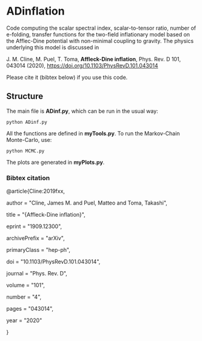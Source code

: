 # ADinflation

Code computing the scalar spectral index, scalar-to-tensor ratio, number of e-folding, transfer functions for the two-field inflationary model based on the Afflec-Dine potential with non-minimal coupling to gravity. The physics underlying this model is discussed in

J. M. Cline, M. Puel, T. Toma, __Affleck-Dine inflation__, Phys. Rev. D 101, 043014 (2020), https://doi.org/10.1103/PhysRevD.101.043014

Please cite it (bibtex below) if you use this code.

## Structure
The main file is **ADinf.py**, which can be run in the usual way:
```
python ADinf.py
```
All the functions are defined in **myTools.py**. To run the Markov-Chain Monte-Carlo, use:
```
python MCMC.py
```
The plots are generated in **myPlots.py**.


### Bibtex citation
@article{Cline:2019fxx,

author = "Cline, James M. and Puel, Matteo and Toma, Takashi",

title = "{Affleck-Dine inflation}",

eprint = "1909.12300",

archivePrefix = "arXiv",

primaryClass = "hep-ph",

doi = "10.1103/PhysRevD.101.043014",

journal = "Phys. Rev. D",

volume = "101",

number = "4",

pages = "043014",

year = "2020"

}

